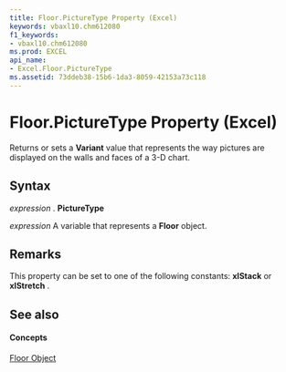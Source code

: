 ```yaml
---
title: Floor.PictureType Property (Excel)
keywords: vbaxl10.chm612080
f1_keywords:
- vbaxl10.chm612080
ms.prod: EXCEL
api_name:
- Excel.Floor.PictureType
ms.assetid: 73ddeb38-15b6-1da3-8059-42153a73c118
---
```



# Floor.PictureType Property (Excel)

Returns or sets a  **Variant** value that represents the way pictures are displayed on the walls and faces of a 3-D chart.


## Syntax

 _expression_ . **PictureType**

 _expression_ A variable that represents a **Floor** object.


## Remarks

This property can be set to one of the following constants:  **xlStack** or **xlStretch** .


## See also


#### Concepts


[Floor Object](floor-object-excel.md)

